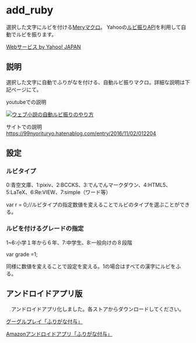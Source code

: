 # add_ruby
選択した文字にルビを付ける[Meryマクロ](https://www.haijin-boys.com/wiki/)。
Yahooの[ルビ振りAPI](https://developer.yahoo.co.jp/webapi/jlp/furigana/v2/furigana.html)を利用して自動でルビを振ります。

[Webサービス by Yahoo! JAPAN](https://developer.yahoo.co.jp/sitemap/)



## 説明


選択した文字に自動でふりがなを付ける、自動ルビ振りマクロ。詳細な説明は下記ページにて。

youtubeでの説明

[![ウェブ小説の自動ルビ振りのやり方](http://img.youtube.com/vi/G1RC-Xbu-qg/0.jpg)](https://www.youtube.com/watch?v=G1RC-Xbu-qg)

サイトでの説明
https://99nyorituryo.hatenablog.com/entry/2016/11/02/012204

## 設定
###  ルビタイプ
 
0:青空文庫、1:pixiv、2:BCCKS、3:でんでんマークダウン、4:HTML5、5:LaTeX、6:Re:VIEW、7:simple（ワード等）

var r = 0;//ルビタイプの指定数値を変えることでルビのタイプを選ぶことができる。

### ルビを付けるグレードの指定
1~6:小学１年から６年、7:中学生、8:一般向けの８段階

var grade =1;

同様に数値を変えることで設定を変える。1の場合はすべての漢字にルビをふる。

## アンドロイドアプリ版
　アンドロイドアプリ化しました。各ストアからダウンロードしてください。
 
[グーグルプレイ「ふりがな付与」](https://play.google.com/store/apps/details?id=com.websarva.wings.android.frigana)

[Amazonアンドロイドアプリ「ふりがな付与」](https://www.amazon.co.jp/exec/obidos/ASIN/B07TBFT3BG/99hatena-22/)
